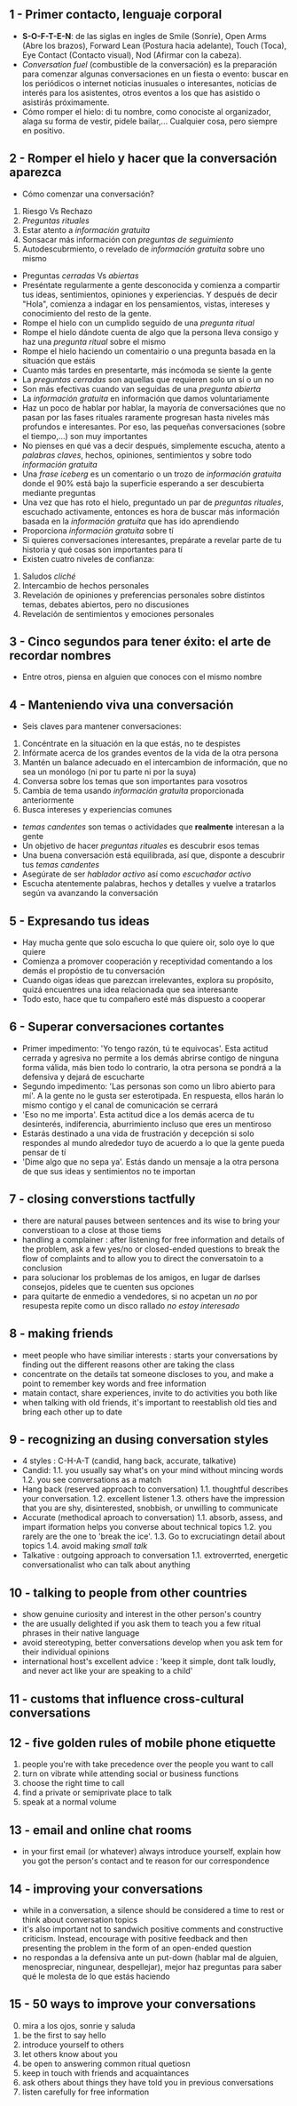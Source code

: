 ## 1 - Primer contacto, lenguaje corporal

- **S-O-F-T-E-N**: de las siglas en ingles de Smile (Sonríe), Open Arms (Abre
los brazos), Forward Lean (Postura hacia adelante), Touch (Toca), Eye Contact
(Contacto visual), Nod (Afirmar con la cabeza).
- *Conversation fuel* (combustible de la conversación) es la preparación para
comenzar algunas conversaciones en un fiesta o evento: buscar en los periódicos
o internet noticias inusuales o interesantes, noticias de interés para los
asistentes, otros eventos a los que has asistido o asistirás próximamente.
- Cómo romper el hielo: di tu nombre, como conociste al organizador,
alaga su forma de vestir, pidele bailar,... Cualquier cosa, pero siempre en
positivo.

## 2 - Romper el hielo y hacer que la conversación aparezca

- Cómo comenzar una conversación?

1. Riesgo Vs Rechazo
2. *Preguntas rituales*
3. Estar atento a *información gratuita*
4. Sonsacar más información con *preguntas de seguimiento*
5. Autodescubrmiento, o revelado de *información gratuita* sobre uno mismo

- Preguntas *cerradas* Vs *abiertas*
- Preséntate regularmente a gente desconocida y comienza a compartir tus
ideas, sentimientos, opiniones y experiencias. Y después de decir "Hola",
comienza a indagar en los pensamientos, vistas, intereses y conocimiento
del resto de la gente.
- Rompe el hielo con un cumplido seguido de una *pregunta ritual*
- Rompe el hielo dándote cuenta de algo que la persona lleva consigo y
haz una *pregunta ritual* sobre el mismo
- Rompe el hielo haciendo un comentairio o una pregunta basada en
la situación que estáis
- Cuanto más tardes en presentarte, más incómoda se siente la gente
- La *preguntas cerradas* son aquellas que requieren solo un sí o un no
- Son más efectivas cuando van seguidas de una *pregunta abierta*
- La *información gratuita* en información que damos voluntariamente
- Haz un poco de hablar por hablar, la mayoría de conversaciónes que no
pasan por las fases rituales raramente progresan hasta niveles más
profundos e interesantes. Por eso, las pequeñas conversaciones (sobre el
tiempo,...) son muy importantes
- No pienses en qué vas a decir después, simplemente escucha, atento a
*palabras claves*, hechos, opiniones, sentimientos y sobre todo
*información gratuita*
- Una *frase iceberg* es un comentario o un trozo de *información gratuita*
donde el 90% está bajo la superficie esperando a ser descubierta mediante
preguntas
- Una vez que has roto el hielo, preguntado un par de *preguntas rituales*,
escuchado activamente, entonces es hora de buscar más información basada
en la *información gratuita* que has ido aprendiendo
- Proporciona *información gratuita* sobre tí
- Si quieres conversaciones interesantes, prepárate a revelar parte de tu historia
y qué cosas son importantes para tí
- Existen cuatro niveles de confianza:
1. Saludos *cliché*
2. Intercambio de hechos personales
3. Revelación de opiniones y preferencias personales sobre distintos temas,
debates abiertos, pero no discusiones
4. Revelación de sentimientos y emociones personales

## 3 - Cinco segundos para tener éxito: el arte de recordar nombres

- Entre otros, piensa en alguien que conoces con el mismo nombre

## 4 - Manteniendo viva una conversación

- Seis claves para mantener conversaciones:

1. Concéntrate en la situación en la que estás, no te despistes
2. Infórmate acerca de los grandes eventos de la vida de la otra persona
3. Mantén un balance adecuado en el intercambion de información, que no
sea un monólogo (ni por tu parte ni por la suya)
4. Conversa sobre los temas que son importantes para vosotros
5. Cambia de tema usando *información gratuita* proporcionada anteriormente
6. Busca intereses y experiencias comunes

- *temas candentes* son temas o actividades que **realmente** interesan a la gente
- Un objetivo de hacer *preguntas rituales* es descubrir esos temas
- Una buena conversación está equilibrada, así que, disponte a descubrir tus
*temas candentes*
- Asegúrate de ser *hablador activo* así como *escuchador activo*
- Escucha atentemente palabras, hechos y detalles y vuelve a tratarlos según
va avanzando la conversación

## 5 - Expresando tus ideas

- Hay mucha gente que solo escucha lo que quiere oir, solo oye lo que quiere
- Comienza a promover cooperación y receptividad comentando a los demás el
propóstio de tu conversación
- Cuando oigas ideas que parezcan irrelevantes, explora su propósito, quizá
encuentres una idea relacionada que sea interesante
- Todo esto, hace que tu compañero esté más dispuesto a cooperar

## 6 - Superar conversaciones cortantes

- Primer impedimento: 'Yo tengo razón, tú te equivocas'. Esta actitud cerrada y agresiva
no permite a los demás abrirse contigo de ninguna forma válida, más bien todo lo contrario,
la otra persona se pondrá a la defensiva y dejará de escucharte
- Segundo impedimento: 'Las personas son como un libro abierto para mí'. A la gente
no le gusta ser esterotipada. En respuesta, ellos harán lo mismo contigo y el canal
de comunicación se cerrará
- 'Eso no me importa'. Esta actitud dice a los demás acerca de tu desinterés,
indiferencia, aburrimiento incluso que eres un mentiroso
- Estarás destinado a una vida de frustración y decepción si solo respondes al mundo
alrededor tuyo de acuerdo a lo que la gente pueda pensar de tí
- 'Dime algo que no sepa ya'. Estás dando un mensaje a la otra persona de que sus
ideas y sentimientos no te importan

## 7 - closing converstions tactfully

- there are natural pauses between sentences and its wise to bring your converstioan to a close at those tiems
- handling a complainer : after listening for free information and details of the problem, ask a few yes/no or closed-ended questions to break the flow of complaints and to allow you to direct the conversatoin to a conclusion
- para solucionar los problemas de los amigos, en lugar de darlses consejos, pídeles que te cuenten sus opciones
- para quitarte de enmedio a vendedores, si no acpetan un *no* por resupesta repite como un disco rallado *no estoy interesado*

## 8 - making friends

- meet people who have similiar interests : starts your conversations by finding out the different reasons other are taking the class
- concentrate on the details tat someone discloses to you, and make a point to remember key words and free information
- matain contact, share experiences, invite to do activities you both like
- when talking with old friends, it's important to reestablish old ties and bring each other up to date


## 9 - recognizing an dusing conversation styles

- 4 styles : C-H-A-T (candid, hang back, accurate, talkative)
- Candid:
1.1. you usually say what's on your mind without mincing words
1.2. you see conversations as a match
- Hang back (reserved approach to conversation)
1.1. thoughtful describes your conversation.
1.2. excellent listener
1.3. others have the impression that you are shy, disinterested, snobbish, or unwilling to communicate
- Accurate (methodical aproach to conversation)
1.1. absorb, assess, and impart iformation helps you converse about technical topics
1.2. you rarely are the one to 'break the ice'. 
1.3. Go to excruciatingn detail about topics
1.4. avoid making *small talk*
- Talkative : outgoing approach to conversation
1.1. extroverrted, energetic conversationalist who can talk about anything

## 10 - talking to people from other countries

- show genuine curiosity and interest in the other person's country
- the are usually delighted if you ask them to teach you a few ritual phrases in their native language
- avoid stereotyping, better conversations develop when you ask tem for their individual opinions
- international host's excellent advice : 'keep it simple, dont talk loudly, and never act like your are speaking to a child'

## 11 - customs that influence cross-cultural conversations

## 12 - five golden rules of mobile phone etiquette

1. people you're with take precedence over the people you want to call
2. turn on vibrate while attending social or business functions
3. choose the right time to call
4. find a private or semiprivate place to talk
5. speak at a normal volume

## 13 - email and online chat rooms

- in your first email (or whatever) always introduce yourself, explain how you got the person's contact and te reason for our correspondence

## 14 - improving your conversations

- while in a conversation, a silence should be considered a time to rest or think about conversation topics
- it's also important not to sandwich positive comments and constructive criticism. Instead, encourage with positive feedback and then presenting the problem in the form of an open-ended question
- no respondas a la defensiva ante un put-down (hablar mal de alguien, menospreciar, ningunear, despellejar), mejor haz preguntas para saber qué le molesta de lo que estás haciendo

## 15 - 50 ways to improve your conversations

0. mira a los ojos, sonrie y saluda
1. be the first to say hello
2. introduce yourself to others
8. let others know about you
25. be open to answering common ritual quetiosn
36. keep in touch with friends and acquaintances
42. ask others about things they have told you in previous conversations
43. listen carefully for free information

